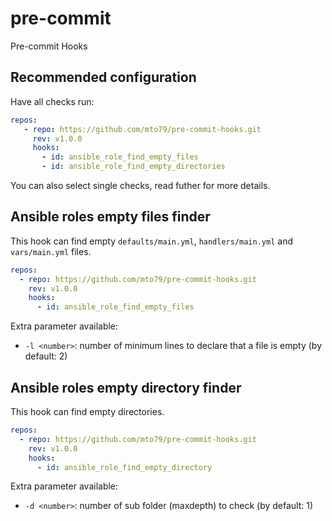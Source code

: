 # pre-commit
Pre-commit Hooks

## Recommended configuration

Have all checks run:

```yaml
repos:
   - repo: https://github.com/mto79/pre-commit-hooks.git
     rev: v1.0.0
     hooks:
       - id: ansible_role_find_empty_files
       - id: ansible_role_find_empty_directories
```

You can also select single checks, read futher for more details.

## Ansible roles empty files finder

This hook can find empty `defaults/main.yml`, `handlers/main.yml` and `vars/main.yml` files.

```yaml
repos:
  - repo: https://github.com/mto79/pre-commit-hooks.git
    rev: v1.0.0
    hooks:
      - id: ansible_role_find_empty_files
```

Extra parameter available:

- `-l <number>`: number of minimum lines to declare that a file is empty (by default: 2)


## Ansible roles empty directory finder

This hook can find empty directories.

```yaml
repos:
  - repo: https://github.com/mto79/pre-commit-hooks.git
    rev: v1.0.0
    hooks:
      - id: ansible_role_find_empty_directory
```

Extra parameter available:

- `-d <number>`: number of sub folder (maxdepth) to check (by default: 1)
